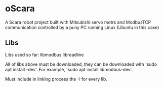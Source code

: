 # oScara
A Scara robot project built with Mitsubishi servo motrs and ModbusTCP communication controlled by a puny PC running Linux (Ubuntu in this case)

## Libs
Libs used so far:
libmodbus
libreadline

All of libs above must be downloaded, they can be downloaded with 'sudo apt install <lib>-dev'. For example, 'sudo apt install libmodbus-dev'.

Must include in linking process the -I for every lib.
